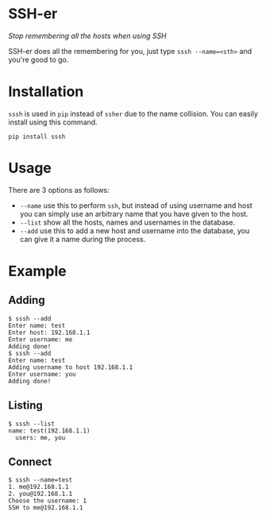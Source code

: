 # SSH-er
*Stop remembering all the hosts when using SSH*

SSH-er does all the remembering for you, just type `sssh --name=<sth>` and you're good to go.

# Installation
`sssh` is used in `pip` instead of `ssher` due to the name collision.
You can easily install using this command.

```
pip install sssh
```

# Usage
There are 3 options as follows:

* `--name` use this to perform `ssh`, but instead of using username and host you can simply use an arbitrary name that you have given to the host.
* `--list` show all the hosts, names and usernames in the database.
* `--add` use this to add a new host and username into the database, you can give it a name during the process.

# Example

## Adding
```
$ sssh --add
Enter name: test
Enter host: 192.168.1.1
Enter username: me  
Adding done!
$ sssh --add 
Enter name: test
Adding username to host 192.168.1.1
Enter username: you 
Adding done!
```

## Listing
```
$ sssh --list
name: test(192.168.1.1)
  users: me, you
```

## Connect
```
$ sssh --name=test
1. me@192.168.1.1
2. you@192.168.1.1
Choose the username: 1   
SSH to me@192.168.1.1
```